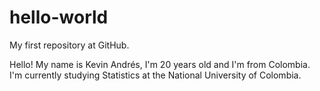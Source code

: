 # hello-world
My first repository at GitHub.


Hello! My name is Kevin Andrés, I'm 20 years old and I'm from Colombia.
I'm currently studying Statistics at the National University of Colombia.
